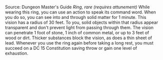Source: Dungeon Master's Guide
*Ring, rare (requires attunement)*
While wearing this ring, you can use an action to speak its command word. When you do so, you can see into and through solid matter for 1 minute. This vision has a radius of 30 feet. To you, solid objects within that radius appear transparent and don't prevent light from passing through them. The vision can penetrate 1 foot of stone, 1 inch of common metal, or up to 3 feet of wood or dirt. Thicker substances block the vision, as does a thin sheet of lead.
Whenever you use the ring again before taking a long rest, you must succeed on a DC 15 Constitution saving throw or gain one level of exhaustion.